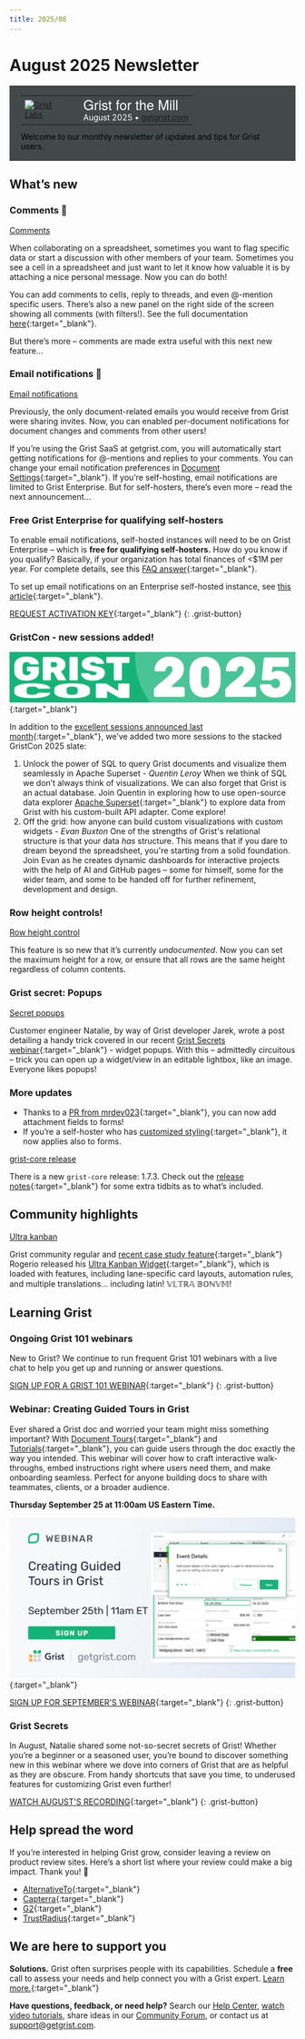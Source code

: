 ```yaml
---
title: 2025/08
---
```


# August 2025 Newsletter

<style>
  /* restore some poorly overridden defaults */
  .newsletter-header .table {
    background-color: initial;
    border: initial;
  }
  .newsletter-header .table > tbody > tr > td {
    padding: initial;
    border: initial;
    vertical-align: initial;
  }
  .newsletter-header img.header-img {
    padding: initial;
    max-width: initial;
    display: initial;
    padding: initial;
    line-height: initial;
    background-color: initial;
    border: initial;
    border-radius: initial;
    margin: initial;
  }

  /* copy newsletter styles, with a prefix for sufficient specificity */
  .newsletter-header .header {
    border: none;
    padding: 0;
    margin: 0;
  }
  .newsletter-header table > tbody > tr > td.header-image {
    width: 80px;
    padding-right: 16px;
  }
  .newsletter-header table > tbody > tr > td.header-text {
    background-color: #42494B;
    padding: 16px 20px;
  }
  .newsletter-header table.header-top {
    border: none;
    padding: 0;
    margin: 0;
    width: 100%;
  }
  .header-title {
    font-family: Helvetica Neue, Helvetica, Arial, sans-serif;
    font-size: 24px;
    line-height: 28px;
    color: #FFFFFF;
  }
  .header-month {
    color: #FFFFFF;
  }
  .header-welcome {
    margin-top: 12px;
    color: #FFFFFF;
  }
  .newsletter-summary {
    background-color: #e3fff5;
    margin: 0;
    padding: 10px;
  }
  .newsletter-summary-header {
    text-align: center;
    padding-bottom: 10px;
    border-bottom: 1px solid lightgrey;
  }
  .newsletter-summary ul {
    padding-left: 20px;
  }
  .newsletter-summary li {
    margin-bottom: 10px;
  }
  .newsletter-summary li p {
    margin: 0px
  }
</style>
<div class="newsletter-header">
<table class="header" cellpadding="0" cellspacing="0" border="0"><tr>
  <td class="header-text">
    <table class="header-top"><tr>
      <td class="header-image">
        <a href="https://www.getgrist.com">
          <img class="header-img" src="/images/newsletters/grist-labs.png" width="80" height="80" alt="Grist Labs" border="0">
        </a>
      </td>
      <td class="header-top-text">
        <div class="header-title">Grist for the Mill</div>
        <div class="header-month">August 2025
          &#8226; <a href="https://www.getgrist.com/">getgrist.com</a></div>
      </td>
    </tr></table>
    <div class="header-welcome" style="color:rgb(1, 1, 1);">
      Welcome to our monthly newsletter of updates and tips for Grist users.
    </div>
  </td>
</tr></table>
</div>

## What’s new

### Comments 💬

[Comments](../images/newsletters/2025-08/commentsv2-full.gif)

When collaborating on a spreadsheet, sometimes you want to flag specific data or start a discussion with other members of your team. Sometimes you see a cell in a spreadsheet and just want to let it know how valuable it is by attaching a nice personal message. Now you can do both!

You can add comments to cells, reply to threads, and even @-mention specific users. There’s also a new panel on the right side of the screen showing all comments (with filters!). See the full documentation [here](https://support.getgrist.com/sharing/#comments){:target="\_blank"}.

But there’s more – comments are made extra useful with this next new feature...

### Email notifications 📧

[Email notifications](../images/newsletters/2025-08/notifications-transparent.png)

Previously, the only document-related emails you would receive from Grist were sharing invites. Now, you can enabled per-document notifications for document changes and comments from other users!

If you’re using the Grist SaaS at getgrist.com, you will automatically start getting notifications for @-mentions and replies to your comments. You can change your email notification preferences in [Document Settings](https://support.getgrist.com/document-settings/#notifications){:target="\_blank"}. If you’re self-hosting, email notifications are limited to Grist Enterprise. But for self-hosters, there’s even more – read the next announcement...

### Free Grist Enterprise for qualifying self-hosters

To enable email notifications, self-hosted instances will need to be on Grist Enterprise – which is **free for qualifying self-hosters.** How do you know if you qualify? Basically, if your organization has total finances of <$1M per year. For complete details, see this [FAQ answer](https://www.getgrist.com/pricing/#faq-free-self-hosted-enterprise){:target="\_blank"}.

To set up email notifications on an Enterprise self-hosted instance, see [this article](https://support.getgrist.com/self-managed/#how-do-i-set-up-email-notifications){:target="\_blank"}.

[REQUEST ACTIVATION KEY](https://gristlabs.getgrist.com/forms/j39DedsXj1WvLptJkTtRLi/4){:target="\_blank"}
{: .grist-button}

### GristCon - new sessions added!

[![GristCon banner](../images/newsletters/2025-08/gristcon-banner.png)](https://www.getgrist.com/gristcon-2025/#agenda){:target="\_blank"}

In addition to the [excellent sessions announced last month](https://www.getgrist.com/gristcon-2025/#agenda){:target="\_blank"}, we’ve added two more sessions to the stacked GristCon 2025 slate:

1. Unlock the power of SQL to query Grist documents and visualize them seamlessly in Apache Superset - *Quentin Leroy*
    When we think of SQL we don’t always think of visualizations. We can also forget that Grist is an actual database. Join Quentin in exploring how to use open-source data explorer [Apache Superset](https://superset.apache.org/){:target="\_blank"} to explore data from Grist with his custom-built API adapter. Come explore!
2. Off the grid: how anyone can build custom visualizations with custom widgets - *Evan Buxton*
    One of the strengths of Grist's relational structure is that your data *has* structure. This means that if you dare to dream beyond the spreadsheet, you're starting from a solid foundation. Join Evan as he creates dynamic dashboards for interactive projects with the help of AI and GitHub pages – some for himself, some for the wider team, and some to be handed off for further refinement, development and design. 

### Row height controls!

[Row height control](../images/newsletters/2025-08/row-height.gif)

This feature is so new that it’s currently *undocumented*. Now you can set the maximum height for a row, or ensure that all rows are the same height regardless of column contents.  

### Grist secret: Popups

[Secret popups](../images/newsletters/2025-08/popup.png)

Customer engineer Natalie, by way of Grist developer Jarek, wrote a post detailing a handy trick covered in our recent [Grist Secrets webinar](https://www.getgrist.com/webinars/grist-secrets/){:target="\_blank"} - widget popups. With this – admittedly circuitous – trick you can open up a widget/view in an editable lightbox, like an image. Everyone likes popups!

### More updates

* Thanks to a [PR from mrdev023](https://github.com/gristlabs/grist-core/pull/1655){:target="\_blank"}, you can now add attachment fields to forms!
* If you’re a self-hoster who has [customized styling](https://support.getgrist.com/self-managed/#how-do-i-customize-styling){:target="\_blank"}, it now applies also to forms.

[grist-core release](../images/newsletters/core-release.png)

There is a new `grist-core` release: 1.7.3. Check out the [release notes](https://github.com/gristlabs/grist-core/releases/tag/v1.7.3){:target="\_blank"} for some extra tidbits as to what’s included.

##  Community highlights

[Ultra kanban](../images/newsletters/2025-08/ultra-kanban.png)

Grist community regular and [recent case study feature](https://www.getgrist.com/case-studies/how-grist-became-a-construction-companys-swiss-army-saas/){:target="\_blank"} Rogerio released his [Ultra Kanban Widget](https://community.getgrist.com/t/release-of-ultra-kanban-widget/10925){:target="\_blank"}, which is loaded with features, including lane-specific card layouts, automation rules, and multiple translations... including latin! 𝕍𝕃𝕋ℝ𝔸 𝔹𝕆ℕ𝕍𝕄!

## Learning Grist

### Ongoing Grist 101 webinars

New to Grist? We continue to run frequent Grist 101 webinars with a live chat to help you get up and running or answer questions. 

[SIGN UP FOR A GRIST 101 WEBINAR](https://www.getgrist.com/webinars/grist-101-new-users-guide/){:target="\_blank"}
{: .grist-button}

### Webinar: Creating Guided Tours in Grist

Ever shared a Grist doc and worried your team might miss something important? With [Document Tours](https://support.getgrist.com/document-tours/){:target="\_blank"} and [Tutorials](https://support.getgrist.com/document-tutorials/){:target="\_blank"}, you can guide users through the doc exactly the way you intended. This webinar will cover how to craft interactive walk-throughs, embed instructions right where users need them, and make onboarding seamless. Perfect for anyone building docs to share with teammates, clients, or a broader audience.

**Thursday September 25 at 11:00am US Eastern Time.**

[![Creating Guided Tours in Grist webinar](../images/newsletters/2025-08/webinar.png)](https://www.getgrist.com/webinars/creating-guided-tours-in-grist/?utm_source=support-newsletter&utm_medium=internal&utm_campaign=build-webinar&utm_term=september-2025){:target="\_blank"}

[SIGN UP FOR SEPTEMBER'S WEBINAR](https://www.getgrist.com/webinars/creating-guided-tours-in-grist/?utm_source=support-newsletter&utm_medium=internal&utm_campaign=build-webinar&utm_term=september-2025){:target="\_blank"}
{: .grist-button}

### Grist Secrets

In August, Natalie shared some not-so-secret secrets of Grist! Whether you’re a beginner or a seasoned user, you’re bound to discover something new in this webinar where we dove into corners of Grist that are as helpful as they are obscure. From handy shortcuts that save you time, to underused features for customizing Grist even further!

[WATCH AUGUST'S RECORDING](https://www.getgrist.com/webinars/grist-secrets/){:target="\_blank"}
{: .grist-button}

## Help spread the word
If you’re interested in helping Grist grow, consider leaving a review on product review sites. Here’s a short list where your review could make a big impact. Thank you! 🙏

* [AlternativeTo](https://alternativeto.net/software/grist/about/){:target="\_blank"}
* [Capterra](https://www.capterra.com/p/232821/Grist/){:target="\_blank"}
* [G2](https://www.g2.com/products/grist){:target="\_blank"}
* [TrustRadius](https://www.trustradius.com/products/grist/){:target="\_blank"}

## We are here to support you

**Solutions.** Grist often surprises people with its capabilities. Schedule a **free** call to assess your needs and help connect you with a Grist expert. [Learn more.](https://www.getgrist.com/solutions/){:target="\_blank"}

**Have questions, feedback, or need help?** Search our [Help Center](../index.md), [watch video tutorials](https://www.youtube.com/channel/UCx0ioQrrC-bIrkmZ7ZULr0g/playlists), share ideas in our [Community Forum](https://community.getgrist.com), or contact us at <support@getgrist.com>.